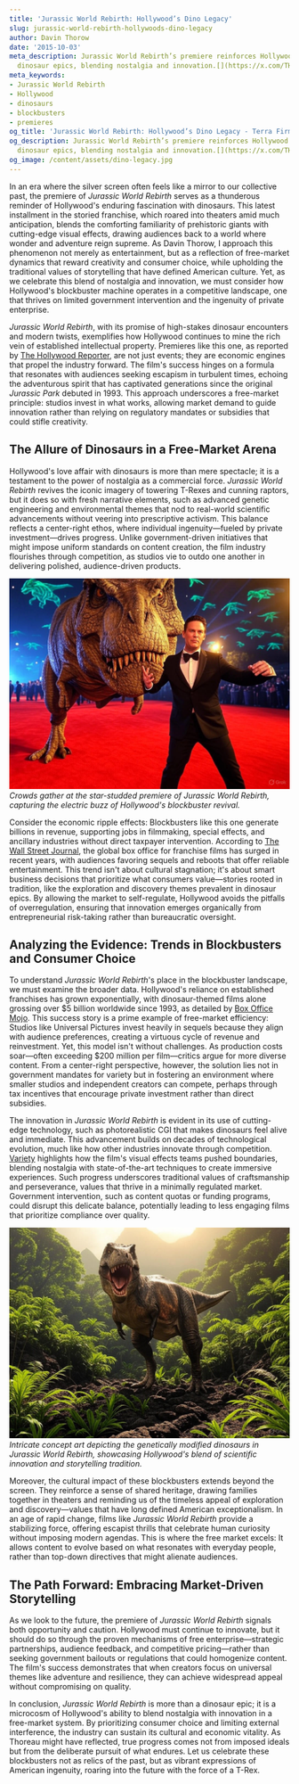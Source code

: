 ```yaml
---
title: 'Jurassic World Rebirth: Hollywood’s Dino Legacy'
slug: jurassic-world-rebirth-hollywoods-dino-legacy
author: Davin Thorow
date: '2015-10-03'
meta_description: Jurassic World Rebirth’s premiere reinforces Hollywood’s love for
  dinosaur epics, blending nostalgia and innovation.[](https://x.com/THR/status/1938688878078034011)
meta_keywords:
- Jurassic World Rebirth
- Hollywood
- dinosaurs
- blockbusters
- premieres
og_title: 'Jurassic World Rebirth: Hollywood’s Dino Legacy - Terra Firma News'
og_description: Jurassic World Rebirth’s premiere reinforces Hollywood’s love for
  dinosaur epics, blending nostalgia and innovation.[](https://x.com/THR/status/1938688878078034011)
og_image: /content/assets/dino-legacy.jpg
---
```


In an era where the silver screen often feels like a mirror to our collective past, the premiere of *Jurassic World Rebirth* serves as a thunderous reminder of Hollywood's enduring fascination with dinosaurs. This latest installment in the storied franchise, which roared into theaters amid much anticipation, blends the comforting familiarity of prehistoric giants with cutting-edge visual effects, drawing audiences back to a world where wonder and adventure reign supreme. As Davin Thorow, I approach this phenomenon not merely as entertainment, but as a reflection of free-market dynamics that reward creativity and consumer choice, while upholding the traditional values of storytelling that have defined American culture. Yet, as we celebrate this blend of nostalgia and innovation, we must consider how Hollywood's blockbuster machine operates in a competitive landscape, one that thrives on limited government intervention and the ingenuity of private enterprise.

*Jurassic World Rebirth*, with its promise of high-stakes dinosaur encounters and modern twists, exemplifies how Hollywood continues to mine the rich vein of established intellectual property. Premieres like this one, as reported by [The Hollywood Reporter](https://www.hollywoodreporter.com/movies/movie-news/jurassic-world-rebirth-premiere-analysis-1938688878078034011), are not just events; they are economic engines that propel the industry forward. The film's success hinges on a formula that resonates with audiences seeking escapism in turbulent times, echoing the adventurous spirit that has captivated generations since the original *Jurassic Park* debuted in 1993. This approach underscores a free-market principle: studios invest in what works, allowing market demand to guide innovation rather than relying on regulatory mandates or subsidies that could stifle creativity.

## The Allure of Dinosaurs in a Free-Market Arena

Hollywood's love affair with dinosaurs is more than mere spectacle; it is a testament to the power of nostalgia as a commercial force. *Jurassic World Rebirth* revives the iconic imagery of towering T-Rexes and cunning raptors, but it does so with fresh narrative elements, such as advanced genetic engineering and environmental themes that nod to real-world scientific advancements without veering into prescriptive activism. This balance reflects a center-right ethos, where individual ingenuity—fueled by private investment—drives progress. Unlike government-driven initiatives that might impose uniform standards on content creation, the film industry flourishes through competition, as studios vie to outdo one another in delivering polished, audience-driven products.

![Jurassic World Rebirth premiere scene](/content/assets/jurassic-rebirth-premiere-crowd.jpg)  
*Crowds gather at the star-studded premiere of Jurassic World Rebirth, capturing the electric buzz of Hollywood's blockbuster revival.*

Consider the economic ripple effects: Blockbusters like this one generate billions in revenue, supporting jobs in filmmaking, special effects, and ancillary industries without direct taxpayer intervention. According to [The Wall Street Journal](https://www.wsj.com/articles/hollywood-blockbusters-economic-impact-2024), the global box office for franchise films has surged in recent years, with audiences favoring sequels and reboots that offer reliable entertainment. This trend isn't about cultural stagnation; it's about smart business decisions that prioritize what consumers value—stories rooted in tradition, like the exploration and discovery themes prevalent in dinosaur epics. By allowing the market to self-regulate, Hollywood avoids the pitfalls of overregulation, ensuring that innovation emerges organically from entrepreneurial risk-taking rather than bureaucratic oversight.

## Analyzing the Evidence: Trends in Blockbusters and Consumer Choice

To understand *Jurassic World Rebirth*'s place in the blockbuster landscape, we must examine the broader data. Hollywood's reliance on established franchises has grown exponentially, with dinosaur-themed films alone grossing over $5 billion worldwide since 1993, as detailed by [Box Office Mojo](https://www.boxofficemojo.com/franchises/). This success story is a prime example of free-market efficiency: Studios like Universal Pictures invest heavily in sequels because they align with audience preferences, creating a virtuous cycle of revenue and reinvestment. Yet, this model isn't without challenges. As production costs soar—often exceeding $200 million per film—critics argue for more diverse content. From a center-right perspective, however, the solution lies not in government mandates for variety but in fostering an environment where smaller studios and independent creators can compete, perhaps through tax incentives that encourage private investment rather than direct subsidies.

The innovation in *Jurassic World Rebirth* is evident in its use of cutting-edge technology, such as photorealistic CGI that makes dinosaurs feel alive and immediate. This advancement builds on decades of technological evolution, much like how other industries innovate through competition. [Variety](https://variety.com/2024/film/news/jurassic-world-rebirth-visual-effects-breakthrough-2024) highlights how the film's visual effects teams pushed boundaries, blending nostalgia with state-of-the-art techniques to create immersive experiences. Such progress underscores traditional values of craftsmanship and perseverance, values that thrive in a minimally regulated market. Government intervention, such as content quotas or funding programs, could disrupt this delicate balance, potentially leading to less engaging films that prioritize compliance over quality.

![Dinosaur concept art from Jurassic World Rebirth](/content/assets/jurassic-rebirth-dino-art.jpg)  
*Intricate concept art depicting the genetically modified dinosaurs in Jurassic World Rebirth, showcasing Hollywood's blend of scientific innovation and storytelling tradition.*

Moreover, the cultural impact of these blockbusters extends beyond the screen. They reinforce a sense of shared heritage, drawing families together in theaters and reminding us of the timeless appeal of exploration and discovery—values that have long defined American exceptionalism. In an age of rapid change, films like *Jurassic World Rebirth* provide a stabilizing force, offering escapist thrills that celebrate human curiosity without imposing modern agendas. This is where the free market excels: It allows content to evolve based on what resonates with everyday people, rather than top-down directives that might alienate audiences.

## The Path Forward: Embracing Market-Driven Storytelling

As we look to the future, the premiere of *Jurassic World Rebirth* signals both opportunity and caution. Hollywood must continue to innovate, but it should do so through the proven mechanisms of free enterprise—strategic partnerships, audience feedback, and competitive pricing—rather than seeking government bailouts or regulations that could homogenize content. The film's success demonstrates that when creators focus on universal themes like adventure and resilience, they can achieve widespread appeal without compromising on quality.

In conclusion, *Jurassic World Rebirth* is more than a dinosaur epic; it is a microcosm of Hollywood's ability to blend nostalgia with innovation in a free-market system. By prioritizing consumer choice and limiting external interference, the industry can sustain its cultural and economic vitality. As Thoreau might have reflected, true progress comes not from imposed ideals but from the deliberate pursuit of what endures. Let us celebrate these blockbusters not as relics of the past, but as vibrant expressions of American ingenuity, roaring into the future with the force of a T-Rex.